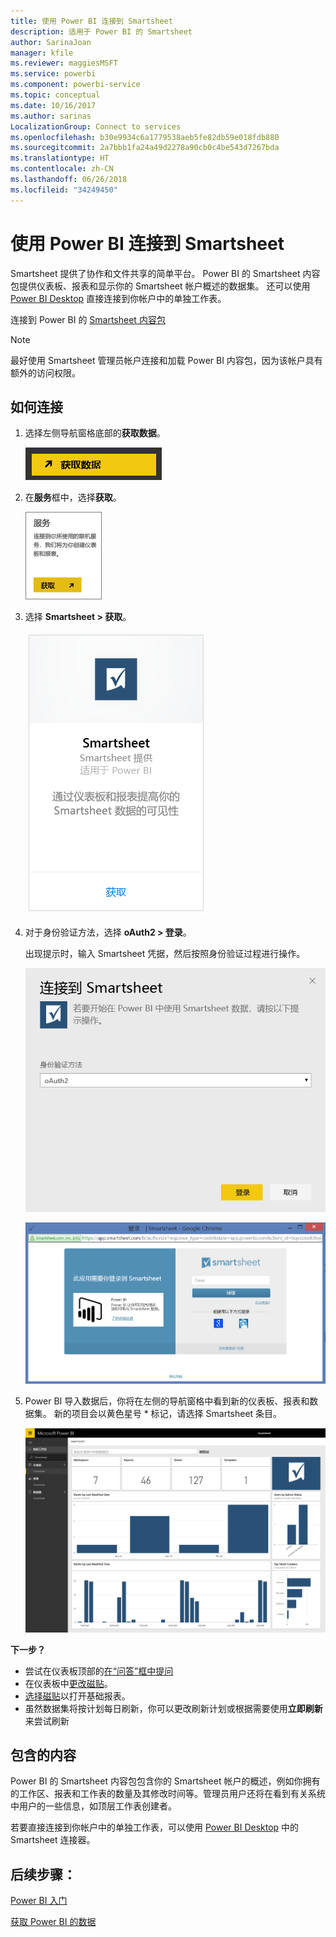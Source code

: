 ```yaml
---
title: 使用 Power BI 连接到 Smartsheet
description: 适用于 Power BI 的 Smartsheet
author: SarinaJoan
manager: kfile
ms.reviewer: maggiesMSFT
ms.service: powerbi
ms.component: powerbi-service
ms.topic: conceptual
ms.date: 10/16/2017
ms.author: sarinas
LocalizationGroup: Connect to services
ms.openlocfilehash: b30e9934c6a1779538aeb5fe82db59e018fdb880
ms.sourcegitcommit: 2a7bbb1fa24a49d2278a90cb0c4be543d7267bda
ms.translationtype: HT
ms.contentlocale: zh-CN
ms.lasthandoff: 06/26/2018
ms.locfileid: "34249450"
---
```

# <a name="connect-to-smartsheet-with-power-bi"></a>使用 Power BI 连接到 Smartsheet
Smartsheet 提供了协作和文件共享的简单平台。 Power BI 的 Smartsheet 内容包提供仪表板、报表和显示你的 Smartsheet 帐户概述的数据集。 还可以使用 [Power BI Desktop](desktop-connect-to-data.md) 直接连接到你帐户中的单独工作表。 

连接到 Power BI 的 [Smartsheet 内容包](https://app.powerbi.com/groups/me/getdata/services/smartsheet)

>[!NOTE]
>最好使用 Smartsheet 管理员帐户连接和加载 Power BI 内容包，因为该帐户具有额外的访问权限。

## <a name="how-to-connect"></a>如何连接
1. 选择左侧导航窗格底部的**获取数据**。
   
   ![](media/service-connect-to-smartsheet/pbi_getdata.png)
2. 在**服务**框中，选择**获取**。
   
   ![](media/service-connect-to-smartsheet/pbi_getservices.png) 
3. 选择 **Smartsheet \> 获取**。
   
   ![](media/service-connect-to-smartsheet/smartsheet.png)
4. 对于身份验证方法，选择 **oAuth2 \> 登录**。
   
   出现提示时，输入 Smartsheet 凭据，然后按照身份验证过程进行操作。
   
   ![](media/service-connect-to-smartsheet/creds.png)
   
   ![](media/service-connect-to-smartsheet/creds2.png)
5. Power BI 导入数据后，你将在左侧的导航窗格中看到新的仪表板、报表和数据集。 新的项目会以黄色星号 \* 标记，请选择 Smartsheet 条目。
   
   ![](media/service-connect-to-smartsheet/dashboard.png)

**下一步？**

* 尝试在仪表板顶部的[在“问答”框中提问](power-bi-q-and-a.md)
* 在仪表板中[更改磁贴](service-dashboard-edit-tile.md)。
* [选择磁贴](service-dashboard-tiles.md)以打开基础报表。
* 虽然数据集将按计划每日刷新，你可以更改刷新计划或根据需要使用**立即刷新**来尝试刷新

## <a name="whats-included"></a>包含的内容
Power BI 的 Smartsheet 内容包包含你的 Smartsheet 帐户的概述，例如你拥有的工作区、报表和工作表的数量及其修改时间等。管理员用户还将在看到有关系统中用户的一些信息，如顶层工作表创建者。  

若要直接连接到你帐户中的单独工作表，可以使用 [Power BI Desktop](desktop-connect-to-data.md) 中的 Smartsheet 连接器。  

## <a name="next-steps"></a>后续步骤：

[Power BI 入门](service-get-started.md)

[获取 Power BI 的数据](service-get-data.md)